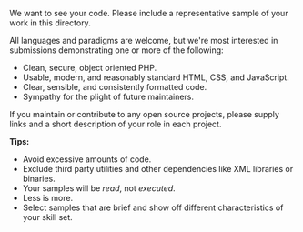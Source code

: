 We want to see your code. Please include a representative sample of your
work in this directory.

All languages and paradigms are welcome, but we're most interested in
submissions demonstrating one or more of the following:

  - Clean, secure, object oriented PHP.
  - Usable, modern, and reasonably standard HTML, CSS, and JavaScript.
  - Clear, sensible, and consistently formatted code.
  - Sympathy for the plight of future maintainers.

If you maintain or contribute to any open source projects, please supply links
and a short description of your role in each project.

**Tips:**

 * Avoid excessive amounts of code.
 * Exclude third party utilities and other dependencies like XML libraries or binaries.
 * Your samples will be *read*, not *executed*.
 * Less is more.
 * Select samples that are brief and show off different characteristics of your skill set.
